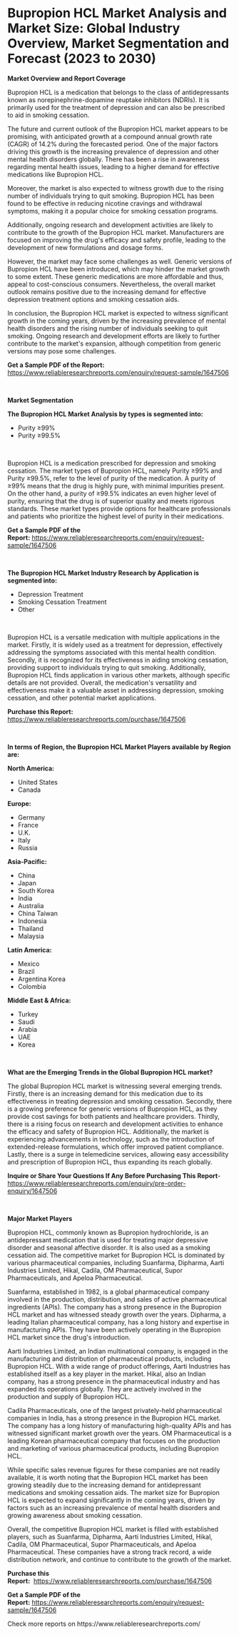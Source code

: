 <p><h1>Bupropion HCL Market Analysis and Market Size: Global Industry Overview, Market Segmentation and Forecast (2023 to 2030)</h1></p><p><strong>Market Overview and Report Coverage</strong></p>
<p><p>Bupropion HCL is a medication that belongs to the class of antidepressants known as norepinephrine-dopamine reuptake inhibitors (NDRIs). It is primarily used for the treatment of depression and can also be prescribed to aid in smoking cessation.</p><p>The future and current outlook of the Bupropion HCL market appears to be promising, with anticipated growth at a compound annual growth rate (CAGR) of 14.2% during the forecasted period. One of the major factors driving this growth is the increasing prevalence of depression and other mental health disorders globally. There has been a rise in awareness regarding mental health issues, leading to a higher demand for effective medications like Bupropion HCL.</p><p>Moreover, the market is also expected to witness growth due to the rising number of individuals trying to quit smoking. Bupropion HCL has been found to be effective in reducing nicotine cravings and withdrawal symptoms, making it a popular choice for smoking cessation programs.</p><p>Additionally, ongoing research and development activities are likely to contribute to the growth of the Bupropion HCL market. Manufacturers are focused on improving the drug's efficacy and safety profile, leading to the development of new formulations and dosage forms.</p><p>However, the market may face some challenges as well. Generic versions of Bupropion HCL have been introduced, which may hinder the market growth to some extent. These generic medications are more affordable and thus, appeal to cost-conscious consumers. Nevertheless, the overall market outlook remains positive due to the increasing demand for effective depression treatment options and smoking cessation aids.</p><p>In conclusion, the Bupropion HCL market is expected to witness significant growth in the coming years, driven by the increasing prevalence of mental health disorders and the rising number of individuals seeking to quit smoking. Ongoing research and development efforts are likely to further contribute to the market's expansion, although competition from generic versions may pose some challenges.</p></p>
<p><strong>Get a Sample PDF of the Report:</strong> <a href="https://www.reliableresearchreports.com/enquiry/request-sample/1647506">https://www.reliableresearchreports.com/enquiry/request-sample/1647506</a></p>
<p>&nbsp;</p>
<p><strong>Market Segmentation</strong></p>
<p><strong>The Bupropion HCL Market Analysis by types is segmented into:</strong></p>
<p><ul><li>Purity ≥99%</li><li>Purity ≥99.5%</li></ul></p>
<p>&nbsp;</p>
<p><p>Bupropion HCL is a medication prescribed for depression and smoking cessation. The market types of Bupropion HCL, namely Purity ≥99% and Purity ≥99.5%, refer to the level of purity of the medication. A purity of ≥99% means that the drug is highly pure, with minimal impurities present. On the other hand, a purity of ≥99.5% indicates an even higher level of purity, ensuring that the drug is of superior quality and meets rigorous standards. These market types provide options for healthcare professionals and patients who prioritize the highest level of purity in their medications.</p></p>
<p><strong>Get a Sample PDF of the Report:</strong>&nbsp;<a href="https://www.reliableresearchreports.com/enquiry/request-sample/1647506">https://www.reliableresearchreports.com/enquiry/request-sample/1647506</a></p>
<p>&nbsp;</p>
<p><strong>The Bupropion HCL Market Industry Research by Application is segmented into:</strong></p>
<p><ul><li>Depression Treatment</li><li>Smoking Cessation Treatment</li><li>Other</li></ul></p>
<p>&nbsp;</p>
<p><p>Bupropion HCL is a versatile medication with multiple applications in the market. Firstly, it is widely used as a treatment for depression, effectively addressing the symptoms associated with this mental health condition. Secondly, it is recognized for its effectiveness in aiding smoking cessation, providing support to individuals trying to quit smoking. Additionally, Bupropion HCL finds application in various other markets, although specific details are not provided. Overall, the medication's versatility and effectiveness make it a valuable asset in addressing depression, smoking cessation, and other potential market applications.</p></p>
<p><strong>Purchase this Report:</strong>&nbsp; <a href="https://www.reliableresearchreports.com/purchase/1647506">https://www.reliableresearchreports.com/purchase/1647506</a></p>
<p>&nbsp;</p>
<p><strong>In terms of Region, the Bupropion HCL Market Players available by Region are:</strong></p>
<p>
    <p> <strong> North America: </strong>
        <ul>
            <li>United States</li>
            <li>Canada</li>
        </ul>
        </p> 
    <p> <strong> Europe: </strong>
        <ul>
            <li>Germany</li>
            <li>France</li>
            <li>U.K.</li>
            <li>Italy</li>
            <li>Russia</li>
        </ul>
        </p> 
    <p> <strong> Asia-Pacific: </strong>
        <ul>
            <li>China</li>
            <li>Japan</li>
            <li>South Korea</li>
            <li>India</li>
            <li>Australia</li>
            <li>China Taiwan</li>
            <li>Indonesia</li>
            <li>Thailand</li>
            <li>Malaysia</li>
        </ul>
        </p> 
    <p> <strong> Latin America: </strong>
        <ul>
            <li>Mexico</li>
            <li>Brazil</li>
            <li>Argentina Korea</li>
            <li>Colombia</li>
        </ul>
        </p> 
    <p> <strong> Middle East & Africa: </strong>
        <ul>
            <li>Turkey</li>
            <li>Saudi</li>
            <li>Arabia</li>
            <li>UAE</li>
            <li>Korea</li>
        </ul>
    </p>
    </p>
<p>&nbsp;</p>
<p><strong>What are the Emerging Trends in the Global Bupropion HCL market?</strong></p>
<p><p>The global Bupropion HCL market is witnessing several emerging trends. Firstly, there is an increasing demand for this medication due to its effectiveness in treating depression and smoking cessation. Secondly, there is a growing preference for generic versions of Bupropion HCL, as they provide cost savings for both patients and healthcare providers. Thirdly, there is a rising focus on research and development activities to enhance the efficacy and safety of Bupropion HCL. Additionally, the market is experiencing advancements in technology, such as the introduction of extended-release formulations, which offer improved patient compliance. Lastly, there is a surge in telemedicine services, allowing easy accessibility and prescription of Bupropion HCL, thus expanding its reach globally.</p></p>
<p><strong>Inquire or Share Your Questions If Any Before Purchasing This Report</strong>- <a href="https://www.reliableresearchreports.com/enquiry/pre-order-enquiry/1647506">https://www.reliableresearchreports.com/enquiry/pre-order-enquiry/1647506</a></p>
<p>&nbsp;</p>
<p><strong>Major Market Players</strong></p>
<p><p>Bupropion HCL, commonly known as Bupropion hydrochloride, is an antidepressant medication that is used for treating major depressive disorder and seasonal affective disorder. It is also used as a smoking cessation aid. The competitive market for Bupropion HCL is dominated by various pharmaceutical companies, including Suanfarma, Dipharma, Aarti Industries Limited, Hikal, Cadila, OM Pharmaceutical, Supor Pharmaceuticals, and Apeloa Pharmaceutical.</p><p>Suanfarma, established in 1982, is a global pharmaceutical company involved in the production, distribution, and sales of active pharmaceutical ingredients (APIs). The company has a strong presence in the Bupropion HCL market and has witnessed steady growth over the years. Dipharma, a leading Italian pharmaceutical company, has a long history and expertise in manufacturing APIs. They have been actively operating in the Bupropion HCL market since the drug's introduction.</p><p>Aarti Industries Limited, an Indian multinational company, is engaged in the manufacturing and distribution of pharmaceutical products, including Bupropion HCL. With a wide range of product offerings, Aarti Industries has established itself as a key player in the market. Hikal, also an Indian company, has a strong presence in the pharmaceutical industry and has expanded its operations globally. They are actively involved in the production and supply of Bupropion HCL.</p><p>Cadila Pharmaceuticals, one of the largest privately-held pharmaceutical companies in India, has a strong presence in the Bupropion HCL market. The company has a long history of manufacturing high-quality APIs and has witnessed significant market growth over the years. OM Pharmaceutical is a leading Korean pharmaceutical company that focuses on the production and marketing of various pharmaceutical products, including Bupropion HCL.</p><p>While specific sales revenue figures for these companies are not readily available, it is worth noting that the Bupropion HCL market has been growing steadily due to the increasing demand for antidepressant medications and smoking cessation aids. The market size for Bupropion HCL is expected to expand significantly in the coming years, driven by factors such as an increasing prevalence of mental health disorders and growing awareness about smoking cessation.</p><p>Overall, the competitive Bupropion HCL market is filled with established players, such as Suanfarma, Dipharma, Aarti Industries Limited, Hikal, Cadila, OM Pharmaceutical, Supor Pharmaceuticals, and Apeloa Pharmaceutical. These companies have a strong track record, a wide distribution network, and continue to contribute to the growth of the market.</p></p>
<p><strong>Purchase this Report:</strong>&nbsp;&nbsp;<a href="https://www.reliableresearchreports.com/purchase/1647506">https://www.reliableresearchreports.com/purchase/1647506</a></p>
<p></p>
<p><strong>Get a Sample PDF of the Report:</strong>&nbsp;<a href="https://www.reliableresearchreports.com/enquiry/request-sample/1647506">https://www.reliableresearchreports.com/enquiry/request-sample/1647506</a></p>
<p>Check more reports on https://www.reliableresearchreports.com/</p>